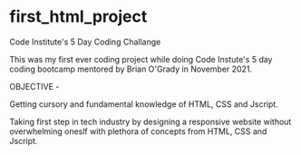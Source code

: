 # first_html_project
Code Institute's 5 Day Coding Challange

This was my first ever coding project while doing Code Instute's 5 day coding bootcamp mentored by Brian O'Grady in November 2021.

OBJECTIVE - 

Getting cursory and fundamental knowledge of HTML, CSS and Jscript.

Taking first step in tech industry by designing a responsive website without overwhelming oneslf with plethora of concepts from HTML, CSS and Jscript.
